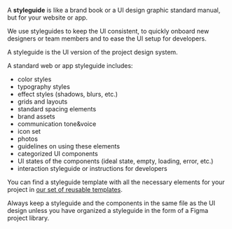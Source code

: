 A **styleguide** is like a brand book or a UI design graphic standard manual, but for your website or app.

We use styleguides to keep the UI consistent, to quickly onboard new designers or team members and to ease the UI setup for developers.

A styleguide is the UI version of the project design system.

A standard web or app styleguide includes:

- color styles
- typography styles
- effect styles (shadows, blurs, etc.)
- grids and layouts
- standard spacing elements
- brand assets
- communication tone&voice
- icon set
- photos
- guidelines on using these elements
- categorized UI components
- UI states of the components (ideal state, empty, loading, error, etc.)
- interaction styleguide or instructions for developers

You can find a styleguide template with all the necessary elements for your project in [our set of reusable templates](https://infinum.com/handbook/books/design/organization/a-set-of-reusable-templates).

Always keep a styleguide and the components in the same file as the UI design unless you have organized a styleguide in the form of a Figma project library.
